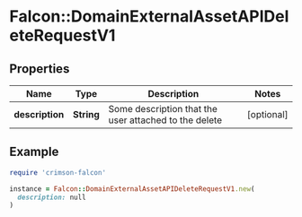 # Falcon::DomainExternalAssetAPIDeleteRequestV1

## Properties

| Name | Type | Description | Notes |
| ---- | ---- | ----------- | ----- |
| **description** | **String** | Some description that the user attached to the delete | [optional] |

## Example

```ruby
require 'crimson-falcon'

instance = Falcon::DomainExternalAssetAPIDeleteRequestV1.new(
  description: null
)
```


